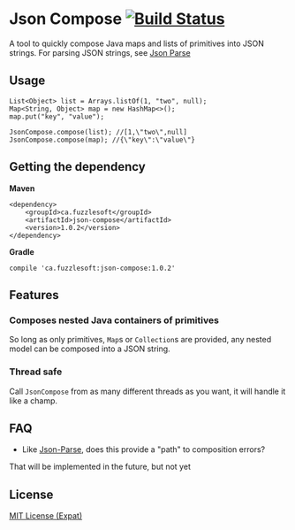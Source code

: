 # Json Compose [![Build Status](https://travis-ci.org/mitchhentges/json-compose.svg?branch=master)](https://travis-ci.org/mitchhentges/json-compose)

A tool to quickly compose Java maps and lists of primitives into JSON strings.
For parsing JSON strings, see [Json Parse](https://github.com/mitchhentges/json-parse/)

## Usage

```
List<Object> list = Arrays.listOf(1, "two", null);
Map<String, Object> map = new HashMap<>();
map.put("key", "value");

JsonCompose.compose(list); //[1,\"two\",null]
JsonCompose.compose(map); //{\"key\":\"value\"}
```

## Getting the dependency

**Maven**
```
<dependency>
    <groupId>ca.fuzzlesoft</groupId>
    <artifactId>json-compose</artifactId>
    <version>1.0.2</version>
</dependency>
```

**Gradle**
```
compile 'ca.fuzzlesoft:json-compose:1.0.2'
```

## Features

### Composes nested Java containers of primitives

So long as only primitives, `Map`s or `Collection`s are provided, any nested model can be composed into a JSON string.

### Thread safe

Call `JsonCompose` from as many different threads as you want, it will handle it like a champ.

## FAQ

* Like [Json-Parse](https://github.com/mitchhentges/json-parse), does this provide a "path" to composition errors?

That will be implemented in the future, but not yet

## License
[MIT License (Expat)](http://www.opensource.org/licenses/mit-license.php)
